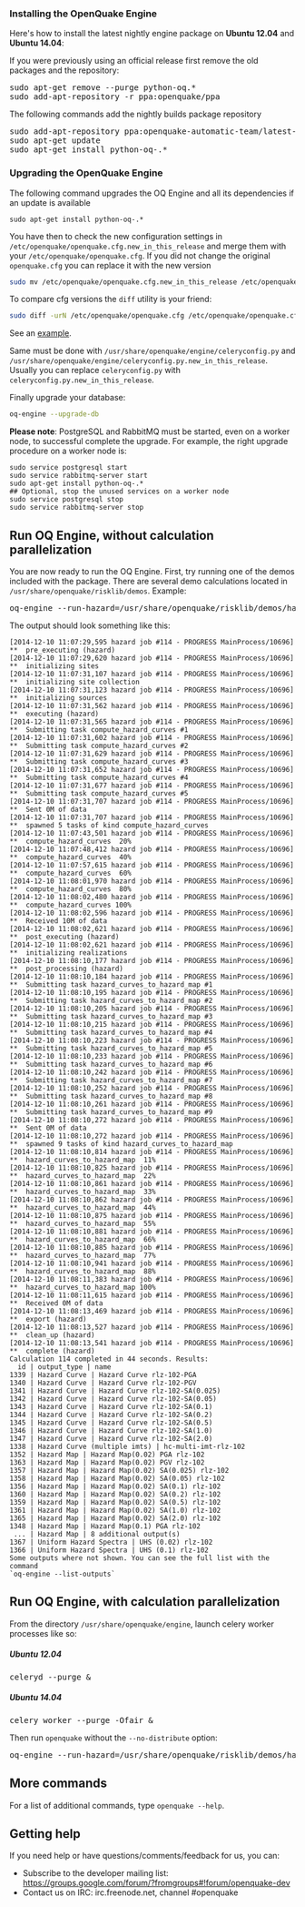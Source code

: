 ### Installing the OpenQuake Engine

Here's how to install the latest nightly engine package on **Ubuntu 12.04** and **Ubuntu 14.04**:

If you were previously using an official release first remove the old packages and the repository:
<pre>
sudo apt-get remove --purge python-oq.*
sudo add-apt-repository -r ppa:openquake/ppa
</pre>

The following commands add the nightly builds package repository
<pre>
sudo add-apt-repository ppa:openquake-automatic-team/latest-master
sudo apt-get update
sudo apt-get install python-oq-.*
</pre>

### Upgrading the OpenQuake Engine

The following command upgrades the OQ Engine and all its dependencies if an update is available
```
sudo apt-get install python-oq-.*
```

You have then to check the new configuration settings in ```/etc/openquake/openquake.cfg.new_in_this_release``` and merge them with your 
```/etc/openquake/openquake.cfg```. If you did not change the original ```openquake.cfg``` you can replace it with the new version
```bash
sudo mv /etc/openquake/openquake.cfg.new_in_this_release /etc/openquake/openquake.cfg
```

To compare cfg versions the ```diff``` utility is your friend:
```bash
sudo diff -urN /etc/openquake/openquake.cfg /etc/openquake/openquake.cfg.new_in_this_release
```
See an [example](openquake.cfg-diff-example.md).

Same must be done with ```/usr/share/openquake/engine/celeryconfig.py``` and ```/usr/share/openquake/engine/celeryconfig.py.new_in_this_release```. Usually you can replace ```celeryconfig.py``` with ```celeryconfig.py.new_in_this_release```.

Finally upgrade your database:

```bash
oq-engine --upgrade-db
```

**Please note**: PostgreSQL and RabbitMQ must be started, even on a worker node, to successful complete the upgrade. For example, the right upgrade procedure on a worker node is:
```
sudo service postgresql start
sudo service rabbitmq-server start
sudo apt-get install python-oq-.*
## Optional, stop the unused services on a worker node
sudo service postgresql stop
sudo service rabbitmq-server stop
```

## Run OQ Engine, without calculation parallelization
You are now ready to run the OQ Engine. First, try running one of the demos included with the package. There are several demo calculations located in `/usr/share/openquake/risklib/demos`. Example:
<pre>
oq-engine --run-hazard=/usr/share/openquake/risklib/demos/hazard/SimpleFaultSourceClassicalPSHA/job.ini --no-distribute
</pre>

The output should look something like this:
```
[2014-12-10 11:07:29,595 hazard job #114 - PROGRESS MainProcess/10696] **  pre_executing (hazard)
[2014-12-10 11:07:29,620 hazard job #114 - PROGRESS MainProcess/10696] **  initializing sites
[2014-12-10 11:07:31,107 hazard job #114 - PROGRESS MainProcess/10696] **  initializing site collection
[2014-12-10 11:07:31,123 hazard job #114 - PROGRESS MainProcess/10696] **  initializing sources
[2014-12-10 11:07:31,562 hazard job #114 - PROGRESS MainProcess/10696] **  executing (hazard)
[2014-12-10 11:07:31,565 hazard job #114 - PROGRESS MainProcess/10696] **  Submitting task compute_hazard_curves #1
[2014-12-10 11:07:31,602 hazard job #114 - PROGRESS MainProcess/10696] **  Submitting task compute_hazard_curves #2
[2014-12-10 11:07:31,629 hazard job #114 - PROGRESS MainProcess/10696] **  Submitting task compute_hazard_curves #3
[2014-12-10 11:07:31,652 hazard job #114 - PROGRESS MainProcess/10696] **  Submitting task compute_hazard_curves #4
[2014-12-10 11:07:31,677 hazard job #114 - PROGRESS MainProcess/10696] **  Submitting task compute_hazard_curves #5
[2014-12-10 11:07:31,707 hazard job #114 - PROGRESS MainProcess/10696] **  Sent 0M of data
[2014-12-10 11:07:31,707 hazard job #114 - PROGRESS MainProcess/10696] **  spawned 5 tasks of kind compute_hazard_curves
[2014-12-10 11:07:43,501 hazard job #114 - PROGRESS MainProcess/10696] **  compute_hazard_curves  20%
[2014-12-10 11:07:48,412 hazard job #114 - PROGRESS MainProcess/10696] **  compute_hazard_curves  40%
[2014-12-10 11:07:57,615 hazard job #114 - PROGRESS MainProcess/10696] **  compute_hazard_curves  60%
[2014-12-10 11:08:01,970 hazard job #114 - PROGRESS MainProcess/10696] **  compute_hazard_curves  80%
[2014-12-10 11:08:02,480 hazard job #114 - PROGRESS MainProcess/10696] **  compute_hazard_curves 100%
[2014-12-10 11:08:02,596 hazard job #114 - PROGRESS MainProcess/10696] **  Received 10M of data
[2014-12-10 11:08:02,621 hazard job #114 - PROGRESS MainProcess/10696] **  post_executing (hazard)
[2014-12-10 11:08:02,621 hazard job #114 - PROGRESS MainProcess/10696] **  initializing realizations
[2014-12-10 11:08:10,177 hazard job #114 - PROGRESS MainProcess/10696] **  post_processing (hazard)
[2014-12-10 11:08:10,184 hazard job #114 - PROGRESS MainProcess/10696] **  Submitting task hazard_curves_to_hazard_map #1
[2014-12-10 11:08:10,195 hazard job #114 - PROGRESS MainProcess/10696] **  Submitting task hazard_curves_to_hazard_map #2
[2014-12-10 11:08:10,205 hazard job #114 - PROGRESS MainProcess/10696] **  Submitting task hazard_curves_to_hazard_map #3
[2014-12-10 11:08:10,215 hazard job #114 - PROGRESS MainProcess/10696] **  Submitting task hazard_curves_to_hazard_map #4
[2014-12-10 11:08:10,223 hazard job #114 - PROGRESS MainProcess/10696] **  Submitting task hazard_curves_to_hazard_map #5
[2014-12-10 11:08:10,233 hazard job #114 - PROGRESS MainProcess/10696] **  Submitting task hazard_curves_to_hazard_map #6
[2014-12-10 11:08:10,242 hazard job #114 - PROGRESS MainProcess/10696] **  Submitting task hazard_curves_to_hazard_map #7
[2014-12-10 11:08:10,252 hazard job #114 - PROGRESS MainProcess/10696] **  Submitting task hazard_curves_to_hazard_map #8
[2014-12-10 11:08:10,261 hazard job #114 - PROGRESS MainProcess/10696] **  Submitting task hazard_curves_to_hazard_map #9
[2014-12-10 11:08:10,272 hazard job #114 - PROGRESS MainProcess/10696] **  Sent 0M of data
[2014-12-10 11:08:10,272 hazard job #114 - PROGRESS MainProcess/10696] **  spawned 9 tasks of kind hazard_curves_to_hazard_map
[2014-12-10 11:08:10,814 hazard job #114 - PROGRESS MainProcess/10696] **  hazard_curves_to_hazard_map  11%
[2014-12-10 11:08:10,825 hazard job #114 - PROGRESS MainProcess/10696] **  hazard_curves_to_hazard_map  22%
[2014-12-10 11:08:10,861 hazard job #114 - PROGRESS MainProcess/10696] **  hazard_curves_to_hazard_map  33%
[2014-12-10 11:08:10,862 hazard job #114 - PROGRESS MainProcess/10696] **  hazard_curves_to_hazard_map  44%
[2014-12-10 11:08:10,875 hazard job #114 - PROGRESS MainProcess/10696] **  hazard_curves_to_hazard_map  55%
[2014-12-10 11:08:10,881 hazard job #114 - PROGRESS MainProcess/10696] **  hazard_curves_to_hazard_map  66%
[2014-12-10 11:08:10,885 hazard job #114 - PROGRESS MainProcess/10696] **  hazard_curves_to_hazard_map  77%
[2014-12-10 11:08:10,941 hazard job #114 - PROGRESS MainProcess/10696] **  hazard_curves_to_hazard_map  88%
[2014-12-10 11:08:11,383 hazard job #114 - PROGRESS MainProcess/10696] **  hazard_curves_to_hazard_map 100%
[2014-12-10 11:08:11,615 hazard job #114 - PROGRESS MainProcess/10696] **  Received 0M of data
[2014-12-10 11:08:13,469 hazard job #114 - PROGRESS MainProcess/10696] **  export (hazard)
[2014-12-10 11:08:13,527 hazard job #114 - PROGRESS MainProcess/10696] **  clean_up (hazard)
[2014-12-10 11:08:13,541 hazard job #114 - PROGRESS MainProcess/10696] **  complete (hazard)
Calculation 114 completed in 44 seconds. Results:
  id | output_type | name
1339 | Hazard Curve | Hazard Curve rlz-102-PGA
1340 | Hazard Curve | Hazard Curve rlz-102-PGV
1341 | Hazard Curve | Hazard Curve rlz-102-SA(0.025)
1342 | Hazard Curve | Hazard Curve rlz-102-SA(0.05)
1343 | Hazard Curve | Hazard Curve rlz-102-SA(0.1)
1344 | Hazard Curve | Hazard Curve rlz-102-SA(0.2)
1345 | Hazard Curve | Hazard Curve rlz-102-SA(0.5)
1346 | Hazard Curve | Hazard Curve rlz-102-SA(1.0)
1347 | Hazard Curve | Hazard Curve rlz-102-SA(2.0)
1338 | Hazard Curve (multiple imts) | hc-multi-imt-rlz-102
1352 | Hazard Map | Hazard Map(0.02) PGA rlz-102
1363 | Hazard Map | Hazard Map(0.02) PGV rlz-102
1357 | Hazard Map | Hazard Map(0.02) SA(0.025) rlz-102
1358 | Hazard Map | Hazard Map(0.02) SA(0.05) rlz-102
1356 | Hazard Map | Hazard Map(0.02) SA(0.1) rlz-102
1360 | Hazard Map | Hazard Map(0.02) SA(0.2) rlz-102
1359 | Hazard Map | Hazard Map(0.02) SA(0.5) rlz-102
1361 | Hazard Map | Hazard Map(0.02) SA(1.0) rlz-102
1365 | Hazard Map | Hazard Map(0.02) SA(2.0) rlz-102
1348 | Hazard Map | Hazard Map(0.1) PGA rlz-102
 ... | Hazard Map | 8 additional output(s)
1367 | Uniform Hazard Spectra | UHS (0.02) rlz-102
1366 | Uniform Hazard Spectra | UHS (0.1) rlz-102
Some outputs where not shown. You can see the full list with the command
`oq-engine --list-outputs`
```

## Run OQ Engine, with calculation parallelization
From the directory `/usr/share/openquake/engine`, launch celery worker processes like so:
##### Ubuntu 12.04
<pre>
celeryd --purge &
</pre>

##### Ubuntu 14.04
<pre>
celery worker --purge -Ofair &
</pre>

Then run `openquake` without the `--no-distribute` option:
<pre>
oq-engine --run-hazard=/usr/share/openquake/risklib/demos/hazard/SimpleFaultSourceClassicalPSHA/job.ini
</pre>

## More commands
For a list of additional commands, type `openquake --help`.

## Getting help
If you need help or have questions/comments/feedback for us, you can:
  * Subscribe to the developer mailing list: https://groups.google.com/forum/?fromgroups#!forum/openquake-dev
  * Contact us on IRC: irc.freenode.net, channel #openquake
